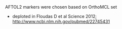 AFTOL2 markers were chosen based on OrthoMCL set 
 - deploted in Floudas D et al Science 2012; http://www.ncbi.nlm.nih.gov/pubmed/22745431
